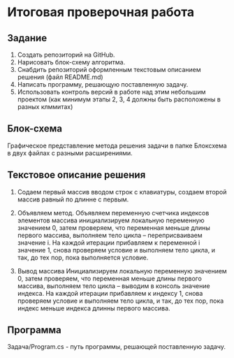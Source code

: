 # Итоговая проверочная работа

## Задание

1. Создать репозиторий на GitHub.
2. Нарисовать блок-схему алгоритма.
3. Снабдить репозиторий оформленным текстовым описанием решения (файл README.md)
4. Написать программу, решающую поставленную задачу.
5. Использовать контроль версий в работе над этим небольшим проектом (как минимум этапы 2, 3, 4 должны быть расположены в разных клммитах)


## Блок-схема

Графическое представление метода решения задачи в папке Блоксхема в двух файлах с разными расширениями. 





## Текстовое описание решения

1. Содаем первый массив  вводом строк с клавиатуры, создаем второй массив равный по длинне с первым.

2. Объявляем метод. 
Объявляем переменную счетчика индексов элементов массива
инициализируем локальную переменную значением 0, 
затем проверяем, что переменная меньше длины первого массива, 
выполняем тело цикла – переприсваиваем значение i. 
На каждой итерации прибавляем к переменной i значение 1, 
снова проверяем условие и выполняем тело цикла, и так, до тех пор, 
пока выполняется условие.
 
3. Вывод массива 
Инициализируем локальную переменную значением 0, 
затем проверяем, что переменная меньше длины первого массива, 
выполняем тело цикла – выводим в консоль значение индекса. 
На каждой итерации прибавляем к индексу 1, 
снова проверяем условие и выполняем тело цикла, и так, до тех пор, 
пока индекс меньше индекса длинны первого массива.

## Программа 
Задача/Program.cs - путь программы, решающей поставленную задачу. 
